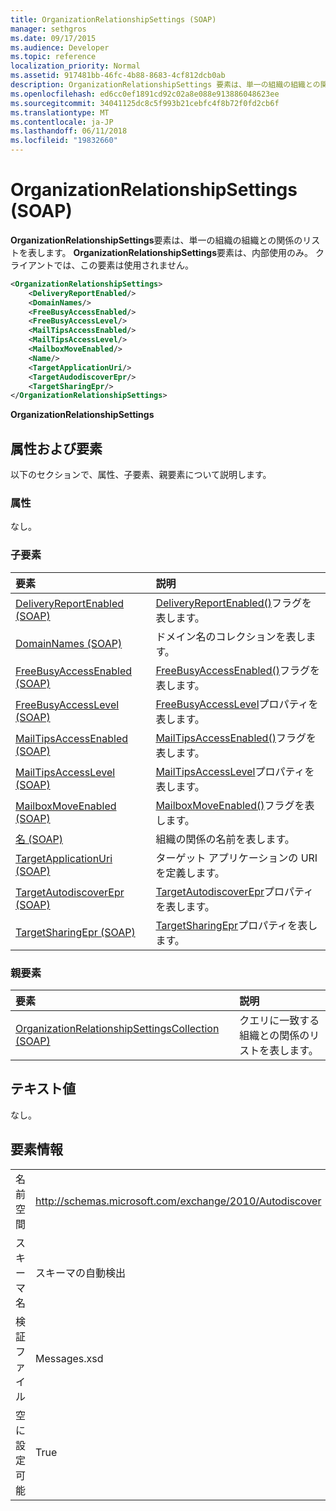 ```yaml
---
title: OrganizationRelationshipSettings (SOAP)
manager: sethgros
ms.date: 09/17/2015
ms.audience: Developer
ms.topic: reference
localization_priority: Normal
ms.assetid: 917481bb-46fc-4b88-8683-4cf812dcb0ab
description: OrganizationRelationshipSettings 要素は、単一の組織の組織との関係のリストを表します。 OrganizationRelationshipSettings 要素は、内部使用のみ。 クライアントでは、この要素は使用されません。
ms.openlocfilehash: ed6cc0ef1891cd92c02a8e088e913886048623ee
ms.sourcegitcommit: 34041125dc8c5f993b21cebfc4f8b72f0fd2cb6f
ms.translationtype: MT
ms.contentlocale: ja-JP
ms.lasthandoff: 06/11/2018
ms.locfileid: "19832660"
---
```

# <a name="organizationrelationshipsettings-soap"></a>OrganizationRelationshipSettings (SOAP)

**OrganizationRelationshipSettings**要素は、単一の組織の組織との関係のリストを表します。 **OrganizationRelationshipSettings**要素は、内部使用のみ。 クライアントでは、この要素は使用されません。 
  
```XML
<OrganizationRelationshipSettings>
    <DeliveryReportEnabled/>
    <DomainNames/>
    <FreeBusyAccessEnabled/>
    <FreeBusyAccessLevel/>
    <MailTipsAccessEnabled/>
    <MailTipsAccessLevel/>
    <MailboxMoveEnabled/>
    <Name/>
    <TargetApplicationUri/>
    <TargetAudodiscoverEpr/>
    <TargetSharingEpr/>
</OrganizationRelationshipSettings>
```

 **OrganizationRelationshipSettings**
## <a name="attributes-and-elements"></a>属性および要素

以下のセクションで、属性、子要素、親要素について説明します。
  
### <a name="attributes"></a>属性

なし。
  
### <a name="child-elements"></a>子要素

|**要素**|**説明**|
|:-----|:-----|
|[DeliveryReportEnabled (SOAP)](deliveryreportenabled-soap.md) <br/> |[DeliveryReportEnabled()](https://msdn.microsoft.com/library/Microsoft.Exchange.SoapWebClient.AutoDiscover.OrganizationRelationshipSettings.DeliveryReportEnabled.aspx)フラグを表します。  <br/> |
|[DomainNames (SOAP)](domainnames-soap.md) <br/> |ドメイン名のコレクションを表します。  <br/> |
|[FreeBusyAccessEnabled (SOAP)](freebusyaccessenabled-soap.md) <br/> |[FreeBusyAccessEnabled()](https://msdn.microsoft.com/library/Microsoft.Exchange.SoapWebClient.AutoDiscover.OrganizationRelationshipSettings.FreeBusyAccessEnabled.aspx)フラグを表します。  <br/> |
|[FreeBusyAccessLevel (SOAP)](freebusyaccesslevel-soap.md) <br/> |[FreeBusyAccessLevel](https://msdn.microsoft.com/library/Microsoft.Exchange.Data.Directory.SystemConfiguration.OrganizationRelationship.FreeBusyAccessLevel.aspx)プロパティを表します。  <br/> |
|[MailTipsAccessEnabled (SOAP)](mailtipsaccessenabled-soap.md) <br/> |[MailTipsAccessEnabled()](https://msdn.microsoft.com/library/Microsoft.Exchange.SoapWebClient.AutoDiscover.OrganizationRelationshipSettings.MailTipsAccessEnabled.aspx)フラグを表します。  <br/> |
|[MailTipsAccessLevel (SOAP)](mailtipsaccesslevel-soap.md) <br/> |[MailTipsAccessLevel](https://msdn.microsoft.com/library/Microsoft.Exchange.Data.Directory.SystemConfiguration.OrganizationRelationship.MailTipsAccessLevel.aspx)プロパティを表します。  <br/> |
|[MailboxMoveEnabled (SOAP)](mailboxmoveenabled-soap.md) <br/> |[MailboxMoveEnabled()](https://msdn.microsoft.com/library/Microsoft.Exchange.SoapWebClient.AutoDiscover.OrganizationRelationshipSettings.MailboxMoveEnabled.aspx)フラグを表します。  <br/> |
|[名 (SOAP)](name-soap.md) <br/> |組織の関係の名前を表します。  <br/> |
|[TargetApplicationUri (SOAP)](targetapplicationuri-soap.md) <br/> |ターゲット アプリケーションの URI を定義します。  <br/> |
|[TargetAutodiscoverEpr (SOAP)](targetautodiscoverepr-soap.md) <br/> |[TargetAutodiscoverEpr](https://msdn.microsoft.com/library/Microsoft.Exchange.Data.Directory.SystemConfiguration.OrganizationRelationship.TargetAutodiscoverEpr.aspx)プロパティを表します。  <br/> |
|[TargetSharingEpr (SOAP)](targetsharingepr-soap.md) <br/> |[TargetSharingEpr](https://msdn.microsoft.com/library/Microsoft.Exchange.Data.Directory.SystemConfiguration.OrganizationRelationship.TargetSharingEpr.aspx)プロパティを表します。  <br/> |
   
### <a name="parent-elements"></a>親要素

|**要素**|**説明**|
|:-----|:-----|
|[OrganizationRelationshipSettingsCollection (SOAP)](organizationrelationshipsettingscollection-soap.md) <br/> |クエリに一致する組織との関係のリストを表します。  <br/> |
   
## <a name="text-value"></a>テキスト値

なし。
  
## <a name="element-information"></a>要素情報

|||
|:-----|:-----|
|名前空間  <br/> |http://schemas.microsoft.com/exchange/2010/Autodiscover  <br/> |
|スキーマ名  <br/> |スキーマの自動検出  <br/> |
|検証ファイル  <br/> |Messages.xsd  <br/> |
|空に設定可能  <br/> |True  <br/> |
   

